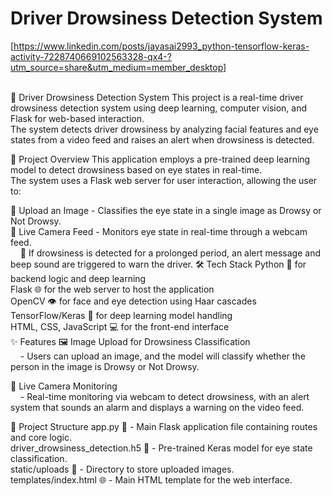 # Driver Drowsiness Detection System
[https://www.linkedin.com/posts/jayasai2993_python-tensorflow-keras-activity-7228740669102563328-qx4-?utm_source=share&utm_medium=member_desktop]<br/><br/>

🚗 Driver Drowsiness Detection System
This project is a real-time driver drowsiness detection system using deep learning, computer vision, and Flask for web-based interaction. <br/> The system detects driver drowsiness by analyzing facial features and eye states from a video feed and raises an alert when drowsiness is detected.

📑 Project Overview
This application employs a pre-trained deep learning model to detect drowsiness based on eye states in real-time. <br/> The system uses a Flask web server for user interaction, allowing the user to:

📸 Upload an Image - Classifies the eye state in a single image as Drowsy or Not Drowsy. <br/>
🎥 Live Camera Feed - Monitors eye state in real-time through a webcam feed. <br/>     🔔 If drowsiness is detected for a prolonged period, an alert message and beep sound are triggered to warn the driver.
🛠 Tech Stack
Python 🐍 for backend logic and deep learning <br/>
Flask 🌐 for the web server to host the application <br/>
OpenCV 👁 for face and eye detection using Haar cascades <br/>
TensorFlow/Keras 🤖 for deep learning model handling <br/>
HTML, CSS, JavaScript 💻 for the front-end interface <br/>
✨ Features
🖼️ Image Upload for Drowsiness Classification <br/>     - Users can upload an image, and the model will classify whether the person in the image is Drowsy or Not Drowsy. <br/>

🎥 Live Camera Monitoring <br/>     - Real-time monitoring via webcam to detect drowsiness, with an alert system that sounds an alarm and displays a warning on the video feed. <br/>

📁 Project Structure
app.py 📜 - Main Flask application file containing routes and core logic. <br/>
driver_drowsiness_detection.h5 🧠 - Pre-trained Keras model for eye state classification. <br/>
static/uploads 📂 - Directory to store uploaded images. <br/>
templates/index.html 🌐 - Main HTML template for the web interface. <br/>
